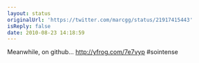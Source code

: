 ```yaml
---
layout: status
originalUrl: 'https://twitter.com/marcgg/status/21917415443'
isReply: false
date: 2010-08-23 14:18:59
---
```


Meanwhile, on github...  http://yfrog.com/7e7vyp  #sointense
